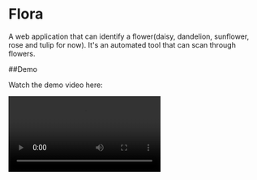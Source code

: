 # Flora
 
A web application that can identify a flower(daisy, dandelion, sunflower, rose and tulip for now). It's an automated tool that can scan through flowers.

##Demo

Watch the demo video here:

![](Flora_Demo.mp4)
